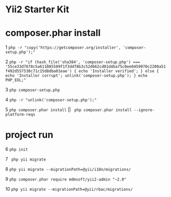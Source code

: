 # Yii2 Starter Kit

# composer.phar install
1 ` php -r "copy('https://getcomposer.org/installer', 'composer-setup.php');" `

2 ` php -r "if (hash_file('sha384', 'composer-setup.php') === '55ce33d7678c5a611085589f1f3ddf8b3c52d662cd01d4ba75c0ee0459970c2200a51f492d557530c71c15d8dba01eae') { echo 'Installer verified'; } else { echo 'Installer corrupt'; unlink('composer-setup.php'); } echo PHP_EOL;" `

3 ` php composer-setup.php `

4 ` php -r "unlink('composer-setup.php');" `

5 ` php composer.phar install ` || ` php composer.phar install --ignore-platform-reqs`

# project run

6 ` php init `

7  ` php yii migrate`

8 ` php yii migrate --migrationPath=@yii/i18n/migrations/ `

9 ` php composer.phar require mdmsoft/yii2-admin "~2.0" `

10 ` php yii migrate --migrationPath=@yii/rbac/migrations/ `

